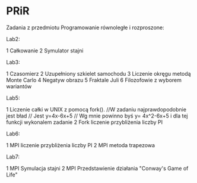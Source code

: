 # PRiR
Zadania z przedmiotu Programowanie równoległe i rozproszone:

Lab2:

   1 Całkowanie
   2 Symulator stajni
   
Lab3:

   1 Czasomierz
   2 Uzupełniony szkielet samochodu
   3 Liczenie okręgu metodą Monte Carlo
   4 Negatyw obrazu
   5 Fraktale Juli
   6 Filozofowie z wyborem wariantów
   
Lab5:

   1 Liczenie całki w UNIX z pomocą fork().
    //W zadaniu najprawdopodobnie jest bład
    // Jest y=4x-6x+5
    // Wg mnie powinno byś y= 4x^2-6x+5 i dla tej funkcji wykonalem zadanie
   2 Fork liczenie przybliżenia liczby PI
   
Lab6:

   1 MPI liczenie przybliżenia liczby PI
   2 MPI metoda trapezowa
   
Lab7:

   1 MPI Symulacja stajni
   2 MPI Przedstawienie działania "Conway's Game of Life"
